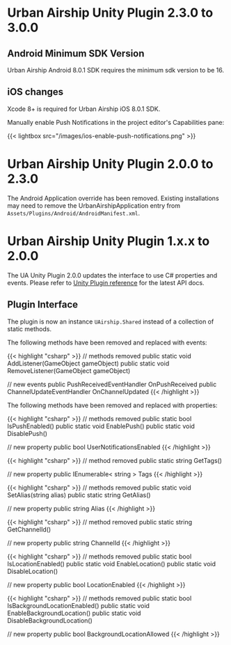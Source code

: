 # Urban Airship Unity Plugin 2.3.0 to 3.0.0

## Android Minimum SDK Version

Urban Airship Android 8.0.1 SDK requires the minimum sdk version to be 16.

## iOS changes

Xcode 8+ is required for Urban Airship iOS 8.0.1 SDK.

Manually enable Push Notifications in the project editor's Capabilities pane:

{{< lightbox src="/images/ios-enable-push-notifications.png" >}}

# Urban Airship Unity Plugin 2.0.0 to 2.3.0

The Android Application override has been removed. Existing installations may need
to remove the UrbanAirshipApplication entry from `Assets/Plugins/Android/AndroidManifest.xml`.

# Urban Airship Unity Plugin 1.x.x to 2.0.0

The UA Unity Plugin 2.0.0 updates the interface to use C# properties and events.
Please refer to [Unity Plugin reference](https://docs.urbanairship.com/reference/libraries/unity/latest/index.html)
for the latest API docs.

## Plugin Interface

The plugin is now an instance `UAirship.Shared` instead of a collection of static methods.

The following methods have been removed and replaced with events:

{{< highlight "csharp" >}}
// methods removed
public static void AddListener(GameObject gameObject)
public static void RemoveListener(GameObject gameObject)

// new events
public PushReceivedEventHandler OnPushReceived
public ChannelUpdateEventHandler OnChannelUpdated
{{< /highlight >}}

The following methods have been removed and replaced with properties:

{{< highlight "csharp" >}}
// methods removed
public static bool IsPushEnabled()
public static void EnablePush()
public static void DisablePush()

// new property
public bool UserNotificationsEnabled
{{< /highlight >}}

{{< highlight "csharp" >}}
// method removed
public static string GetTags()

// new property
public IEnumerable< string > Tags
{{< /highlight >}}

{{< highlight "csharp" >}}
// methods removed
public static void SetAlias(string alias)
public static string GetAlias()

// new property
public string Alias
{{< /highlight >}}

{{< highlight "csharp" >}}
// method removed
public static string GetChannelId()

// new property
public string ChannelId
{{< /highlight >}}

{{< highlight "csharp" >}}
// methods removed
public static bool IsLocationEnabled()
public static void EnableLocation()
public static void DisableLocation()

// new property
public bool LocationEnabled
{{< /highlight >}}

{{< highlight "csharp" >}}
// methods removed
public static bool IsBackgroundLocationEnabled()
public static void EnableBackgroundLocation()
public static void DisableBackgroundLocation()

// new property
public bool BackgroundLocationAllowed
{{< /highlight >}}
